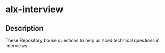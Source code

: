 # alx-interview

## Description
These Repository house questions to help us aced technical questions in
interviews
